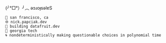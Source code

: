 (╯°□°）╯︵ ǝɔɹoɟsǝlɐS
```         
📍 san francisco, ca
🌐 nick.papciak.dev
🍊 building datafruit.dev
🐝 georgia tech
🌀 nondeterministically making questionable choices in polynomial time
```

